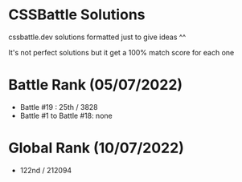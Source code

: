 # CSSBattle Solutions
cssbattle.dev solutions formatted just to give ideas ^^

It's not perfect solutions but it get a 100% match score for each one

# Battle Rank (05/07/2022)
- Battle #19 : 25th / 3828
- Battle #1 to Battle #18: none

# Global Rank (10/07/2022)
- 122nd / 212094

